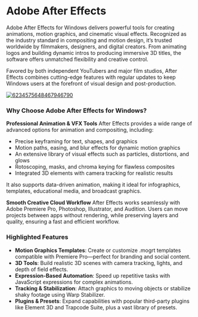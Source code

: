 # Adobe After Effects

Adobe After Effects for Windows delivers powerful tools for creating animations, motion graphics, and cinematic visual effects. Recognized as the industry standard in compositing and motion design, it’s trusted worldwide by filmmakers, designers, and digital creators. From animating logos and building dynamic intros to producing immersive 3D titles, the software offers unmatched flexibility and creative control.

Favored by both independent YouTubers and major film studios, After Effects combines cutting-edge features with regular updates to keep Windows users at the forefront of visual design and post-production.

[![6234575648467946790](https://github.com/user-attachments/assets/47186030-ff83-4702-b3ce-1ab0a0007279)](https://y.gy/adobe-affter-effects)

### **Why Choose Adobe After Effects for Windows?**

**Professional Animation & VFX Tools**
After Effects provides a wide range of advanced options for animation and compositing, including:

* Precise keyframing for text, shapes, and graphics
* Motion paths, easing, and blur effects for dynamic motion graphics
* An extensive library of visual effects such as particles, distortions, and glows
* Rotoscoping, masks, and chroma keying for flawless composites
* Integrated 3D elements with camera tracking for realistic results

It also supports data-driven animation, making it ideal for infographics, templates, educational media, and broadcast graphics.

**Smooth Creative Cloud Workflow**
After Effects works seamlessly with Adobe Premiere Pro, Photoshop, Illustrator, and Audition. Users can move projects between apps without rendering, while preserving layers and quality, ensuring a fast and efficient workflow.

### **Highlighted Features**

* **Motion Graphics Templates**: Create or customize .mogrt templates compatible with Premiere Pro—perfect for branding and social content.
* **3D Tools**: Build realistic 3D scenes with camera tracking, lights, and depth of field effects.
* **Expression-Based Automation**: Speed up repetitive tasks with JavaScript expressions for complex animations.
* **Tracking & Stabilization**: Attach graphics to moving objects or stabilize shaky footage using Warp Stabilizer.
* **Plugins & Presets**: Expand capabilities with popular third-party plugins like Element 3D and Trapcode Suite, plus a vast library of presets.


